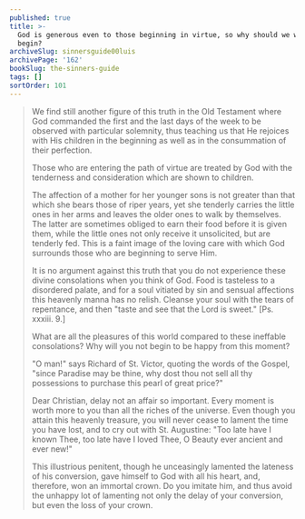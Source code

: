 ```yaml
---
published: true
title: >-
  God is generous even to those beginning in virtue, so why should we wait to
  begin?
archiveSlug: sinnersguide00luis
archivePage: '162'
bookSlug: the-sinners-guide
tags: []
sortOrder: 101
---
```


> We find still another figure of this truth in the Old Testament where God commanded the first and the last days of the week to be observed with particular solemnity, thus teaching us that He rejoices with His children in the beginning as well as in the consummation of their perfection.
> 
> Those who are entering the path of virtue are treated by God with the tenderness and consideration which are shown to children.
> 
> The affection of a mother for her younger sons is not greater than that which she bears those of riper years, yet she tenderly carries the little ones in her arms and leaves the older ones to walk by themselves. The latter are sometimes obliged to earn their food before it is given them, while the little ones not only receive it unsolicited, but are tenderly fed. This is a faint image of the loving care with which God surrounds those who are beginning to serve Him.
> 
> It is no argument against this truth that you do not experience these divine consolations when you think of God. Food is tasteless to a disordered palate, and for a soul vitiated by sin and sensual affections this heavenly manna has no relish. Cleanse your soul with the tears of repentance, and then "taste and see that the Lord is sweet." [Ps. xxxiii. 9.]
> 
> What are all the pleasures of this world compared to these ineffable consolations? Why will you not begin to be happy from this moment?
> 
> "O man!" says Richard of St. Victor, quoting the words of the Gospel, "since Paradise may be thine, why dost thou not sell all thy possessions to purchase this pearl of great price?"
> 
> Dear Christian, delay not an affair so important. Every moment is worth more to you than all the riches of the universe. Even though you attain this heavenly treasure, you will never cease to lament the time you have lost, and to cry out with St. Augustine: "Too late have I known Thee, too late have I loved Thee, O Beauty ever ancient and ever new!"
> 
> This illustrious penitent, though he unceasingly lamented the lateness of his conversion, gave himself to God with all his heart, and, therefore, won an immortal crown. Do you imitate him, and thus avoid the unhappy lot of lamenting not only the delay of your conversion, but even the loss of your crown.

